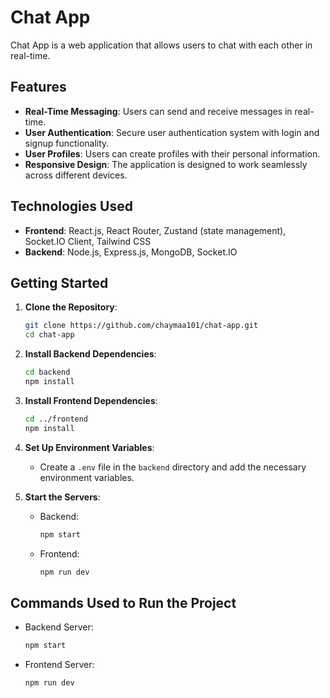 
# Chat App

Chat App is a web application that allows users to chat with each other in real-time.

## Features

- **Real-Time Messaging**: Users can send and receive messages in real-time.
- **User Authentication**: Secure user authentication system with login and signup functionality.
- **User Profiles**: Users can create profiles with their personal information.
- **Responsive Design**: The application is designed to work seamlessly across different devices.

## Technologies Used

- **Frontend**: React.js, React Router, Zustand (state management), Socket.IO Client, Tailwind CSS
- **Backend**: Node.js, Express.js, MongoDB, Socket.IO

## Getting Started

1. **Clone the Repository**:

   ```bash
   git clone https://github.com/chaymaa101/chat-app.git
   cd chat-app
   ```

2. **Install Backend Dependencies**:

   ```bash
   cd backend
   npm install
   ```

3. **Install Frontend Dependencies**:

   ```bash
   cd ../frontend
   npm install
   ```

4. **Set Up Environment Variables**:

   - Create a `.env` file in the `backend` directory and add the necessary environment variables.

5. **Start the Servers**:

   - Backend:

     ```bash
     npm start
     ```

   - Frontend:

     ```bash
     npm run dev
     ```


## Commands Used to Run the Project

- Backend Server:
  ```bash
  npm start
  ```

- Frontend Server:
  ```bash
  npm run dev
  ```



